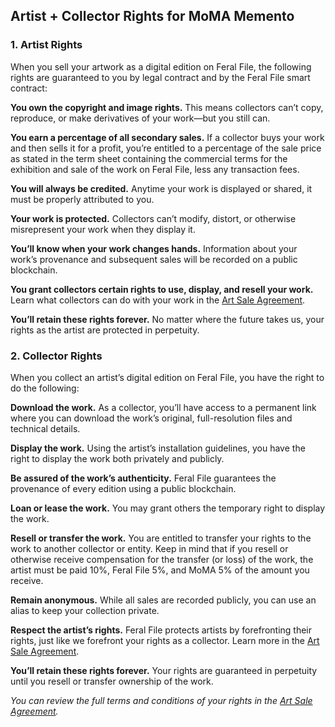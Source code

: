 ## Artist + Collector Rights for MoMA Memento

### 1. Artist Rights

When you sell your artwork as a digital edition on Feral File, the following rights are guaranteed to you by legal contract and by the Feral File smart contract:

**You own the copyright and image rights.** This means collectors can’t copy, reproduce, or make derivatives of your work—but you still can.

**You earn a percentage of all secondary sales.** If a collector buys your work and then sells it for a profit, you’re entitled to a percentage of the sale price as stated in the term sheet containing the commercial terms for the exhibition and sale of the work on Feral File, less any transaction fees. 

**You will always be credited.** Anytime your work is displayed or shared, it must be properly attributed to you.

**Your work is protected.** Collectors can’t modify, distort, or otherwise misrepresent your work when they display it.

**You’ll know when your work changes hands.** Information about your work’s provenance and subsequent sales will be recorded on a public blockchain.

**You grant collectors certain rights to use, display, and resell your work.** Learn what collectors can do with your work in the [Art Sale Agreement](https://feralfile.com/docs/art-sale-agreement).

**You’ll retain these rights forever.** No matter where the future takes us, your rights as the artist are protected in perpetuity.


### 2. Collector Rights

When you collect an artist’s digital edition on Feral File, you have the right to do the following:

**Download the work.** As a collector, you’ll have access to a permanent link where you can download the work’s original, full-resolution files and technical details.

**Display the work.** Using the artist’s installation guidelines, you have the right to display the work both privately and publicly.

**Be assured of the work’s authenticity.** Feral File guarantees the provenance of every edition using a public blockchain.

**Loan or lease the work.** You may grant others the temporary right to display the work.

**Resell or transfer the work.** You are entitled to transfer your rights to the work to another collector or entity. Keep in mind that if you resell or otherwise receive compensation for the transfer (or loss) of the work, the artist must be paid 10%, Feral File 5%, and MoMA 5% of the amount you receive.

**Remain anonymous.** While all sales are recorded publicly, you can use an alias to keep your collection private.

**Respect the artist’s rights.** Feral File protects artists by forefronting their rights, just like we forefront your rights as a collector. Learn more in the [Art Sale Agreement](https://feralfile.com/docs/art-sale-agreement).

**You’ll retain these rights forever.** Your rights are guaranteed in perpetuity until you resell or transfer ownership of the work.



*You can review the full terms and conditions of your rights in the [Art Sale Agreement](https://feralfile.com/docs/art-sale-agreement).*
